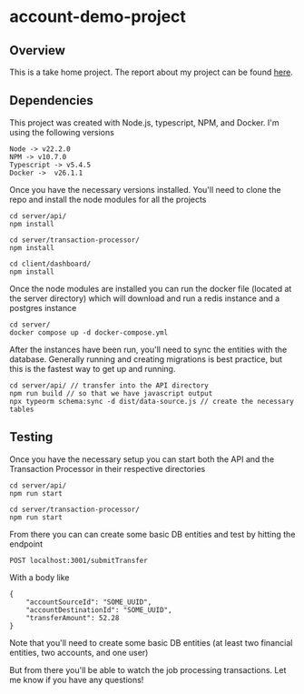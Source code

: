 # account-demo-project


## Overview
This is a take home project. The report about my project can be found [here](https://northern-fascinator-7d7.notion.site/Bridge-Take-Home-479a2e3b1c7741a199147a25d90e8af8).

## Dependencies
This project was created with Node.js, typescript, NPM, and Docker. I'm using the following versions 

```
Node -> v22.2.0
NPM -> v10.7.0
Typescript -> v5.4.5
Docker ->  v26.1.1
```

Once you have the necessary versions installed. You'll need to clone the repo and install the node modules for all the projects

```
cd server/api/
npm install 

cd server/transaction-processor/
npm install 

cd client/dashboard/ 
npm install
```

Once the node modules are installed you can run the docker file (located at the server directory) which will download and run a redis instance and a postgres instance

```
cd server/
docker compose up -d docker-compose.yml
```

After the instances have been run, you'll need to sync the entities with the database. Generally running and creating migrations is best practice, but this is the fastest way to get up and running.

```
cd server/api/ // transfer into the API directory
npm run build // so that we have javascript output
npx typeorm schema:sync -d dist/data-source.js // create the necessary tables
```

## Testing

Once you have the necessary setup you can start both the API and the Transaction Processor in their respective directories 

```
cd server/api/
npm run start

cd server/transaction-processor/
npm run start
```

From there you can can create some basic DB entities and test by hitting the endpoint 
```
POST localhost:3001/submitTransfer

```
With a body like 
```
{
    "accountSourceId": "SOME_UUID",
    "accountDestinationId": "SOME_UUID",
    "transferAmount": 52.28
}
```

Note that you'll need to create some basic DB entities (at least two financial entities, two accounts, and one user)

But from there you'll be able to watch the job processing transactions. Let me know if you have any questions!







